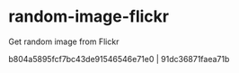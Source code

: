 # random-image-flickr
Get random image from Flickr

b804a5895fcf7bc43de91546546e71e0 | 91dc36871faea71b